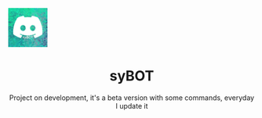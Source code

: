 <div align="center">
  <div align="left">
    <code><img height="80" src="/img/syBOT.png" float="left"></code>
  </div>
<h1 >syBOT</h1>
</div>
<div align="center">
Project on development, it's a beta version with some commands, everyday I update it
</div>
